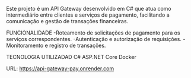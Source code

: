 Este projeto é um API Gateway desenvolvido em C# que atua como intermediário entre clientes e serviços de pagamento, facilitando a comunicação e gestão de transações financeiras.

FUNCIONALIDADE
-Roteamento de solicitações de pagamento para os serviços correspondentes.
-Autenticação e autorização de requisições.
-Monitoramento e registro de transações.

TECNOLOGIA UTILIZADAD
C#
ASP.NET Core
Docker

URL: https://api-gateway-pay.onrender.com
